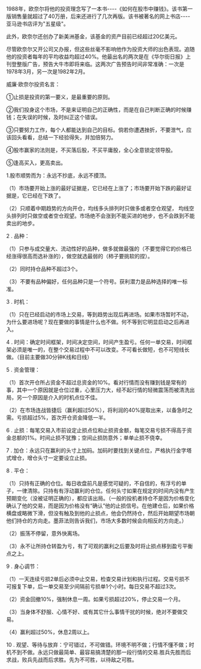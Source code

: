 1988年，欧奈尔将他的投资理念写了一本书----《如何在股市中赚钱》。该书第一版销售量就超过了40万册，后来还进行了几次再版。该书被著名的网上书店----亚马逊书店评为"五星级"。

此外，欧奈尔还创办了新美洲基金，该基金的资产目前已经超过20亿美元。

尽管欧奈尔又开公司又办报，但这些丝毫不影响他作为投资大师的出色表现。追随他的投资者每年的平均收益均超过40%。他最出名的两次是在《华尔街日报》上刊登整版广告，预告大牛市即将来临。这两次广告预告时间非常准确：一次是1978年3月，另一次是1982年2月。

威廉·欧奈尔投资名言：

①止损是投资的第一要义，是最重要的原则。

②我们投身这个市场，不是来证明自己的正确性，而是在自己判断正确的时候赚钱；在失误的时候，及时纠正这个错误。

③只要努力工作，每个人都能达到自己的目标。倘若你遭遇挫折，不要泄气，应该回头看看，总结一下经验得失，并加倍努力。

④股市赢家的法则是，不买落后股，不买平庸股，全心全意锁定领导股。

⑤逢高买入，更高卖出。

1.股市顺势而为：永远不抄底，永远不摸顶。

（1）市场要开始上涨的最好证据是，它已经在上涨了；市场要开始下跌的最好证据是，它已经在下跌了。

（2）只顺着中期趋势的方向开仓，均线多头排列时只做多或者空仓观望， 均线空头排列时只做空或者空仓观望。市场绝不会涨到不能买进的地步，也不会跌到不能卖出的地步。

2 . 品种：

（1）只参与成交量大、流动性好的品种，做多就做最强的（不要觉得它的价格已经涨得很高而选补涨的），做空就选最弱的（柿子要挑软的捏）。

（2）同时持仓品种不超过3个。

（3）不要有品种偏好，任何品种只是一个符号。获利潜力是品种选择的唯一标准。

3 . 时机：

（1）只在已经启动的市场上交易，等到趋势出现后再进场。如果市场暂时不动，为什么要进场呢？现在要做的事情是什么也不做。何不等到它明显启动之后再进入。

4 . 时间：确定时间框架，时间决定空间，时间产生盈亏。任何一单交易，时间框架必须是唯一的，在整个交易过程中不可以改变。不可看长做短，也不可短线长做。（目前主要做30分钟K线和日线）

5 . 资金管理：

（1）首次开仓所占资金不超过总资金的10%。看对行情而没有赚到钱是常有的事，其中一个原因就是仓位过重，心里压力大，经不起行情的轻微震荡而被清洗出局，另一个原因是介入的时机点位不佳。

（2）在市场连战皆捷后（赢利超过50%），将利润的40%提取出来，以备急时之需。亏损超过5%，首次开仓资金降低一半。

6 . 止损：每笔交易入市前设定止损点位和止损资金额，每笔交易亏损不得高于资金总额的1%。时间止损不犹豫；空间止损防意外；单单止损不侥幸。

7 . 加仓：永远只在赢利的头寸上加码。加码时要找到关键点位，严格执行金字塔式增仓，增仓头寸一定要设立止损。

8 . 平仓：

（1）只持有正确的仓位。每日收盘前凡是感觉可疑的，不自信的，有浮亏的单子，一律清除。只持有有浮动赢利的仓位。任何头寸如果在规定的时间内没有产生预期变化（没被证明正确的），都应该出局。（一般的投机者持仓不是因为价格变化确认了他的交易，而是因为价格没有“确认”他的止损信号。在他建仓后，如果价格横盘或略微下滑，但没有触及到他的止损点，他会仍然持仓，然后开始期望市场朝他们持仓的方向走。墨菲法则告诉我们，市场大多数时候会向相反的方向走。）

（2）振荡不停留，意外快离场。

（3）永不让所持仓转盈为亏，有了可观的赢利之后要及时将止损点移到盈亏平衡点之上。

9 . 身心调节：

（1）一天连续亏损2单后必须中止交易，检查交易计划和执行过程。交易亏损不可报复下单，后一单交易至少间隔前亏损单1个小时。每日交易不超过3次。

（2）资金回撤10%，强制休息一周。如果亏损超过20%，停止交易一个月。

（3）当身体不舒服、心情不好、或有其它什么事情干扰的时候，绝对不要做交易。

（4）赢利超过50%，休息2周以上。

10 . 观望、等待与放弃：宁可错过，不可做错。环境不明不做；行情不懂不做；时机不到不做。永远只做最简单、最容易搞清楚的那一段行情的交易.胜兵先胜而后求战，败兵先战而后求胜。先为不可胜，以待敌之可胜。
